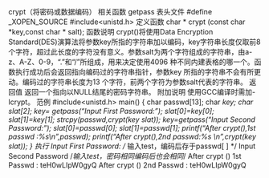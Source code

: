 crypt（将密码或数据编码）
相关函数
getpass
表头文件
#define _XOPEN_SOURCE
#include<unistd.h>
定义函数
char * crypt (const char *key,const char * salt);
函数说明
crypt()将使用Data Encryption Standard(DES)演算法将参数key所指的字符串加以编码，key字符串长度仅取前8个字符，超过此长度的字符没有意义。参数salt为两个字符组成的字符串，由a-z、A-Z、0-9，“.”和“/”所组成，用来决定使用4096 种不同内建表格的哪一个。函数执行成功后会返回指向编码过的字符串指针，参数key 所指的字符串不会有所更动。编码过的字符串长度为13 个字符，前两个字符为参数salt代表的字符串。
返回值
返回一个指向以NULL结尾的密码字符串。
附加说明
使用GCC编译时需加-lcrypt。
范例
#include<unistd.h>
main()
{
char passwd[13];
char *key;
char slat[2];
key= getpass(“Input First Password:”);
slat[0]=key[0];
slat[1]=key[1];
strcpy(passwd,crypt(key slat));
key=getpass(“Input Second Password:”);
slat[0]=passwd[0];
slat[1]=passwd[1];
printf(“After crypt(),1st passwd :%s\n”,passwd);
printf(“After crypt(),2nd passwd:%s \n”,crypt(key slat));
}
执行
Input First Password: /* 输入test，编码后存于passwd[ ] */
Input Second Password /*输入test，密码相同编码后也会相同*/
After crypt () 1st Passwd : teH0wLIpW0gyQ
After crypt () 2nd Passwd : teH0wLIpW0gyQ